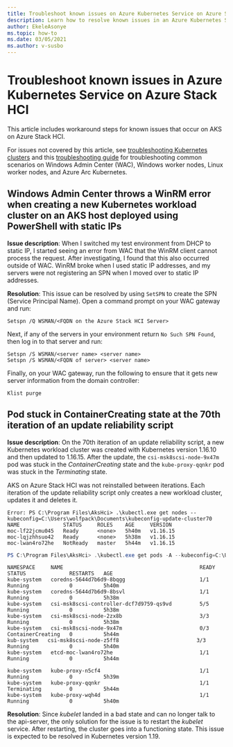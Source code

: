 ```yaml
---
title: Troubleshoot known issues on Azure Kubernetes Service on Azure Stack HCI
description: Learn how to resolve known issues in an Azure Kubernetes Service (AKS) on Azure Stack HCI deployment.
author: EkeleAsonye
ms.topic: how-to
ms.date: 03/05/2021
ms.author: v-susbo
---
```


# Troubleshoot known issues in Azure Kubernetes Service on Azure Stack HCI

This article includes workaround steps for known issues that occur on AKS on Azure Stack HCI.

For issues not covered by this article, see [troubleshooting Kubernetes clusters](https://kubernetes.io/docs/tasks/debug-application-cluster/troubleshooting/) and this [troubleshooting guide](./troubleshoot.md) for troubleshooting common scenarios on Windows Admin Center (WAC), Windows worker nodes, Linux worker nodes, and Azure Arc Kubernetes.

## Windows Admin Center throws a WinRM error when creating a new Kubernetes workload cluster on an AKS host deployed using PowerShell with static IPs

**Issue description**: When I switched my test environment from DHCP to static IP, I started seeing an error from WAC that the WinRM client cannot process the request. After investigating, I found that this also occurred outside of WAC. WinRM broke when I used static IP addresses, and my servers were not registering an SPN when I moved over to static IP addresses. 

**Resolution**: This issue can be resolved by using `SetSPN` to create the SPN (Service Principal Name). Open a command prompt on your WAC gateway and run: 

```
Setspn /Q WSMAN/<FQDN on the Azure Stack HCI Server> 
```

Next, if any of the servers in your environment return `No Such SPN Found`, then log in to that server and run:  

```
Setspn /S WSMAN/<server name> <server name> 
Setspn /S WSMAN/<FQDN of server> <server name> 
```

Finally, on your WAC gateway, run the following to ensure that it gets new server information from the domain controller:

```
Klist purge 
```

## Pod stuck in ContainerCreating state at the 70th iteration of an update reliability script

**Issue description**: On the 70th iteration of an update reliability script, a new Kubernetes workload cluster was created with Kubernetes version 1.16.10 and then updated to 1.16.15. After the update, the `csi-msk8scsi-node-9x47m` pod was stuck in the _ContainerCreating_ state and the `kube-proxy-qqnkr` pod was stuck in the _Terminating_ state. 

AKS on Azure Stack HCI was not reinstalled between iterations. Each iteration of the update reliability script only creates a new workload cluster, updates it and deletes it. 

```
Error: PS C:\Program Files\AksHci> .\kubectl.exe get nodes --kubeconfig=C:\Users\wolfpack\Documents\kubeconfig-update-cluster70 
NAME              STATUS     ROLES    AGE     VERSION 
moc-lf22jcmu045   Ready      <none>   5h40m   v1.16.15 
moc-lqjzhhsuo42   Ready      <none>   5h38m   v1.16.15 
moc-lwan4ro72he   NotReady   master   5h44m   v1.16.15
```  

```powershell
PS C:\Program Files\AksHci> .\kubectl.exe get pods -A --kubeconfig=C:\Users\wolfpack\Documents\kubeconfig-update-cluster70
```

```output
NAMESPACE     NAME                                            READY   STATUS              RESTARTS   AGE 
kube-system   coredns-5644d7b6d9-8bqgg                        1/1     Running             0          5h40m 
kube-system   coredns-5644d7b6d9-8bsvl                        1/1     Running             0          5h38m 
kube-system   csi-msk8scsi-controller-dcf7d9759-qs9vd         5/5     Running             0          5h38m 
kube-system   csi-msk8scsi-node-2zx8b                         3/3     Running             0          5h38m 
kube-system   csi-msk8scsi-node-9x47m                         0/3     ContainerCreating   0          5h44m 
kub-system   csi-msk8scsi-node-z5ff8                         3/3     Running             0          5h40m 
kube-system   etcd-moc-lwan4ro72he                            1/1     Running             0          5h44m 

kube-system   kube-proxy-n5cf4                                1/1     Running             0          5h39m 
kube-system   kube-proxy-qqnkr                                1/1     Terminating         0          5h44m 
kube-system   kube-proxy-wqh4d                                1/1     Running             0          5h40m 
```


**Resolution**: Since _kubelet_ landed in a bad state and can no longer talk to the api-server, the only solution for the issue is to restart the _kubelet_ service. After restarting, the cluster goes into a functioning state. This issue is expected to be resolved in Kubernetes version 1.19. 